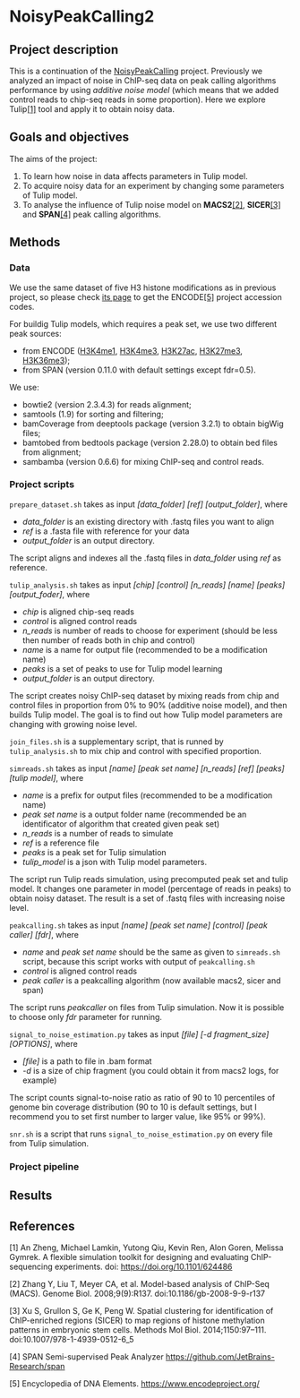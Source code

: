 # NoisyPeakCalling2

## Project description
This is a continuation of the [NoisyPeakCalling](https://github.com/DaryaChaplygina/NoisyPeakCalling/) project. Previously we analyzed an impact of noise in ChIP-seq data on peak calling algorithms performance by using _additive noise model_ (which means that we added control reads to chip-seq reads in some proportion). Here we explore Tulip[[1]](#tulip) tool and apply it to obtain noisy data.

## Goals and objectives
The aims of the project:
1. To learn how noise in data affects parameters in Tulip model.
2. To acquire noisy data for an experiment by changing some parameters of Tulip model.
3. To analyse the influence of Tulip noise model on __MACS2__[[2]](#macs2), __SICER__[[3]](#sicer) and __SPAN__[[4]](#span) peak calling algorithms.

## Methods
### Data

We use the same dataset of five H3 histone modifications as in previous project, so please check [its page](https://github.com/DaryaChaplygina/NoisyPeakCalling/) to get the ENCODE[[5]](#encode) project accession codes. 

For buildig Tulip models, which requires a peak set, we use two different peak sources: 
- from ENCODE ([H3K4me1](https://www.encodeproject.org/files/ENCFF366GZW/), [H3K4me3](https://www.encodeproject.org/files/ENCFF651GXK/), [H3K27ac](https://www.encodeproject.org/files/ENCFF039XWV/), [H3K27me3](https://www.encodeproject.org/files/ENCFF666NYB/), [H3K36me3](https://www.encodeproject.org/files/ENCFF213IBM/));
- from SPAN (version 0.11.0 with default settings except fdr=0.5).

We use:
- bowtie2 (version 2.3.4.3) for reads alignment;
- samtools (1.9) for sorting and filtering;
- bamCoverage from deeptools package (version 3.2.1) to obtain bigWig files;
- bamtobed from bedtools package (version 2.28.0) to obtain bed files from alignment;
- sambamba (version 0.6.6) for mixing ChIP-seq and control reads.

### Project scripts

`prepare_dataset.sh` takes as input _[data_folder]_ _[ref]_ _[output_folder]_, where
- _data_folder_ is an existing directory with .fastq files you want to align
- _ref_ is a .fasta file with reference for your data
- _output_folder_ is an output directory.

The script aligns and indexes all the .fastq files in _data_folder_ using _ref_ as reference.

`tulip_analysis.sh` takes as input _[chip]_ _[control]_ _[n_reads]_ _[name]_ _[peaks]_ _[output_foder]_, where
- _chip_ is aligned chip-seq reads
- _control_ is aligned control reads
- _n_reads_ is number of reads to choose for experiment (should be less then number of reads both in chip and control)
- _name_ is a name for output file (recommended to be a modification name)
- _peaks_ is a set of peaks to use for Tulip model learning
- _output_folder_ is an output directory.

The script creates noisy ChIP-seq dataset by mixing reads from chip and control files in proportion from 0% to 90% (additive noise model), and then builds Tulip model. The goal is to find out how Tulip model parameters are changing with growing noise level. 

`join_files.sh` is a supplementary script, that is runned by `tulip_analysis.sh` to mix chip and control with specified proportion.

`simreads.sh` takes as input _[name]_ _[peak set name]_ _[n_reads]_ _[ref]_ _[peaks]_ _[tulip model]_, where
- _name_ is a prefix for output files (recommended to be a modification name)
- _peak set name_ is a output folder name (recommended be an identificator of algorithm that created given peak set)
- _n_reads_ is a number of reads to simulate
- _ref_ is a reference file
- _peaks_ is a peak set for Tulip simulation
- _tulip_model_ is a json with Tulip model parameters.

The script run Tulip reads simulation, using precomputed peak set and tulip model. It changes one parameter in model (percentage of reads in peaks) to obtain noisy dataset. The result is a set of .fastq files with increasing noise level.

`peakcalling.sh` takes as input _[name]_ _[peak set name]_ _[control]_ _[peak caller]_ _[fdr]_, where
- _name_ and _peak set name_ should be the same as given to `simreads.sh` script, because this script works with output of `peakcalling.sh`
- _control_ is aligned control reads
- _peak caller_ is a peakcalling algorithm (now available macs2, sicer and span)

The script runs _peakcaller_ on files from Tulip simulation. Now it is possible to choose only _fdr_ parameter for running.

`signal_to_noise_estimation.py` takes as input _[file]_ _[-d fragment_size]_  _[OPTIONS]_, where
- _[file]_ is a path to file in .bam format
- _-d_ is a size of chip fragment (you could obtain it from macs2 logs, for example)

The script counts signal-to-noise ratio as ratio of 90 to 10 percentiles of genome bin coverage distribution (90 to 10 is default settings, but I recommend you to set first number to larger value, like 95% or 99%).

`snr.sh` is a script that runs `signal_to_noise_estimation.py` on every file from Tulip simulation.

### Project pipeline
## Results
## References 

<a name="tulip">[1]</a>  An Zheng, Michael Lamkin, Yutong Qiu, Kevin Ren, Alon Goren, Melissa Gymrek. A flexible simulation toolkit for designing and evaluating ChIP-sequencing experiments. doi: https://doi.org/10.1101/624486

<a name="macs2">[2]</a>  Zhang Y, Liu T, Meyer CA, et al. Model-based analysis of ChIP-Seq (MACS). Genome Biol. 2008;9(9):R137. doi:10.1186/gb-2008-9-9-r137

<a name="sicer">[3]</a>  Xu S, Grullon S, Ge K, Peng W. Spatial clustering for identification of ChIP-enriched regions (SICER) to map regions of histone methylation patterns in embryonic stem cells. Methods Mol Biol. 2014;1150:97–111. doi:10.1007/978-1-4939-0512-6_5

<a name="span">[4]</a> SPAN Semi-supervised Peak Analyzer https://github.com/JetBrains-Research/span

<a name="encode">[5]</a>  Encyclopedia of DNA Elements. https://www.encodeproject.org/
